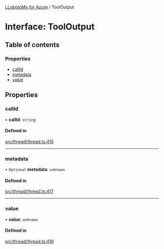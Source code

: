 [LLobotoMy for Azure](../README.md) / ToolOutput

# Interface: ToolOutput

## Table of contents

### Properties

- [callId](ToolOutput.md#callid)
- [metadata](ToolOutput.md#metadata)
- [value](ToolOutput.md#value)

## Properties

### callId

• **callId**: `string`

#### Defined in

[src/thread/thread.ts:415](https://github.com/paztek/llobotomy-azure/blob/dd7663a/src/thread/thread.ts#L415)

___

### metadata

• `Optional` **metadata**: `unknown`

#### Defined in

[src/thread/thread.ts:417](https://github.com/paztek/llobotomy-azure/blob/dd7663a/src/thread/thread.ts#L417)

___

### value

• **value**: `unknown`

#### Defined in

[src/thread/thread.ts:416](https://github.com/paztek/llobotomy-azure/blob/dd7663a/src/thread/thread.ts#L416)
